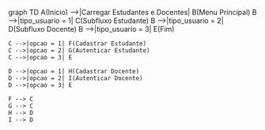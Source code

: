 graph TD
    A(Início) -->|Carregar Estudantes e Docentes| B(Menu Principal)
    B -->|tipo_usuario = 1| C(Subfluxo Estudante)
    B -->|tipo_usuario = 2| D(Subfluxo Docente)
    B -->|tipo_usuario = 3| E(Fim)

    C -->|opcao = 1| F(Cadastrar Estudante)
    C -->|opcao = 2| G(Autenticar Estudante)
    C -->|opcao = 3| E

    D -->|opcao = 1| H(Cadastrar Docente)
    D -->|opcao = 2| I(Autenticar Docente)
    D -->|opcao = 3| E

    F --> C
    G --> C
    H --> D
    I --> D


